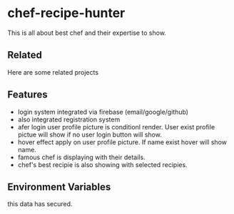 
# chef-recipe-hunter


This is all about best chef and their expertise to show. 


## Related

Here are some related projects




## Features

- login system integrated via firebase (email/google/github)
- also integrated registration system
- afer login user profile picture is conditionl render. User exist profile pictue will show if no user login button will show.
- hover effect apply on user profile picture. If name exist hover will show name. 
- famous chef is displaying with their details.
- chef's best recipie is also showing with selected recipies.



## Environment Variables

this data has secured.

